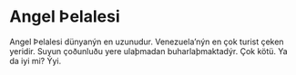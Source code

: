 # Angel Þelalesi

Angel Þelalesi dünyanýn en uzunudur. Venezuela’nýn en çok turist çeken yeridir.
Suyun çoðunluðu yere ulaþmadan buharlaþmaktadýr. Çok kötü. Ya da iyi mi? Ýyi.
